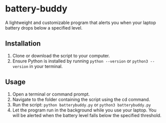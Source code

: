 # battery-buddy
A lightweight and customizable program that alerts you when your laptop battery drops below a specified level.

## Installation
1. Clone or download the script to your computer.
2. Ensure Python is installed by running ```python --version``` or ```python3 --version``` in your terminal.

## Usage
1. Open a terminal or command prompt.
2. Navigate to the folder containing the script using the cd command.
3. Run the script: ```python batterybuddy.py``` or ```python3 batterybuddy.py```
4. Let the program run in the background while you use your laptop. You will be alerted when the battery level falls below the specified threshold.

